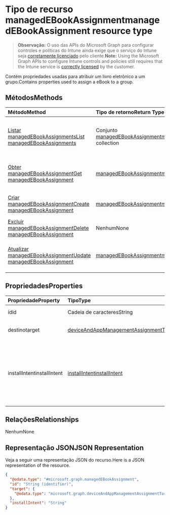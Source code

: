 # <a name="managedebookassignment-resource-type"></a><span data-ttu-id="12993-101">Tipo de recurso managedEBookAssignment</span><span class="sxs-lookup"><span data-stu-id="12993-101">managedEBookAssignment resource type</span></span>

> <span data-ttu-id="12993-102">**Observação:** O uso das APIs do Microsoft Graph para configurar controles e políticas do Intune ainda exige que o serviço do Intune seja [corretamente licenciado](https://go.microsoft.com/fwlink/?linkid=839381) pelo cliente.</span><span class="sxs-lookup"><span data-stu-id="12993-102">**Note:** Using the Microsoft Graph APIs to configure Intune controls and policies still requires that the Intune service is [correctly licensed](https://go.microsoft.com/fwlink/?linkid=839381) by the customer.</span></span>

<span data-ttu-id="12993-103">Contém propriedades usadas para atribuir um livro eletrônico a um grupo.</span><span class="sxs-lookup"><span data-stu-id="12993-103">Contains properties used to assign a eBook to a group.</span></span>
## <a name="methods"></a><span data-ttu-id="12993-104">Métodos</span><span class="sxs-lookup"><span data-stu-id="12993-104">Methods</span></span>
|<span data-ttu-id="12993-105">Método</span><span class="sxs-lookup"><span data-stu-id="12993-105">Method</span></span>|<span data-ttu-id="12993-106">Tipo de retorno</span><span class="sxs-lookup"><span data-stu-id="12993-106">Return Type</span></span>|<span data-ttu-id="12993-107">Descrição</span><span class="sxs-lookup"><span data-stu-id="12993-107">Description</span></span>|
|:---|:---|:---|
|[<span data-ttu-id="12993-108">Listar managedEBookAssignments</span><span class="sxs-lookup"><span data-stu-id="12993-108">List managedEBookAssignments</span></span>](../api/intune_books_managedebookassignment_list.md)|<span data-ttu-id="12993-109">Conjunto [managedEBookAssignment](../resources/intune_books_managedebookassignment.md)</span><span class="sxs-lookup"><span data-stu-id="12993-109">[managedEBookAssignment](../resources/intune_books_managedebookassignment.md) collection</span></span>|<span data-ttu-id="12993-110">Listar propriedades e relações de objetos de [managedEBookAssignment](../resources/intune_books_managedebookassignment.md).</span><span class="sxs-lookup"><span data-stu-id="12993-110">List properties and relationships of the [managedEBookAssignment](../resources/intune_books_managedebookassignment.md) objects.</span></span>|
|[<span data-ttu-id="12993-111">Obter managedEBookAssignment</span><span class="sxs-lookup"><span data-stu-id="12993-111">Get managedEBookAssignment</span></span>](../api/intune_books_managedebookassignment_get.md)|[<span data-ttu-id="12993-112">managedEBookAssignment</span><span class="sxs-lookup"><span data-stu-id="12993-112">managedEBookAssignment</span></span>](../resources/intune_books_managedebookassignment.md)|<span data-ttu-id="12993-113">Ler propriedades e relações de objetos de [managedEBookAssignment](../resources/intune_books_managedebookassignment.md).</span><span class="sxs-lookup"><span data-stu-id="12993-113">Read properties and relationships of the [managedEBookAssignment](../resources/intune_books_managedebookassignment.md) object.</span></span>|
|[<span data-ttu-id="12993-114">Criar managedEBookAssignment</span><span class="sxs-lookup"><span data-stu-id="12993-114">Create managedEBookAssignment</span></span>](../api/intune_books_managedebookassignment_create.md)|[<span data-ttu-id="12993-115">managedEBookAssignment</span><span class="sxs-lookup"><span data-stu-id="12993-115">managedEBookAssignment</span></span>](../resources/intune_books_managedebookassignment.md)|<span data-ttu-id="12993-116">Criar um novo objeto de [managedEBookAssignment](../resources/intune_books_managedebookassignment.md).</span><span class="sxs-lookup"><span data-stu-id="12993-116">Create a new [managedEBookAssignment](../resources/intune_books_managedebookassignment.md) object.</span></span>|
|[<span data-ttu-id="12993-117">Excluir managedEBookAssignment</span><span class="sxs-lookup"><span data-stu-id="12993-117">Delete managedEBookAssignment</span></span>](../api/intune_books_managedebookassignment_delete.md)|<span data-ttu-id="12993-118">Nenhum</span><span class="sxs-lookup"><span data-stu-id="12993-118">None</span></span>|<span data-ttu-id="12993-119">Excluir [managedEBookAssignment](../resources/intune_books_managedebookassignment.md).</span><span class="sxs-lookup"><span data-stu-id="12993-119">Deletes a [managedEBookAssignment](../resources/intune_books_managedebookassignment.md).</span></span>|
|[<span data-ttu-id="12993-120">Atualizar managedEBookAssignment</span><span class="sxs-lookup"><span data-stu-id="12993-120">Update managedEBookAssignment</span></span>](../api/intune_books_managedebookassignment_update.md)|[<span data-ttu-id="12993-121">managedEBookAssignment</span><span class="sxs-lookup"><span data-stu-id="12993-121">managedEBookAssignment</span></span>](../resources/intune_books_managedebookassignment.md)|<span data-ttu-id="12993-122">Atualizar as propriedades de um objeto de [managedEBookAssignment](../resources/intune_books_managedebookassignment.md).</span><span class="sxs-lookup"><span data-stu-id="12993-122">Update the properties of a [managedEBookAssignment](../resources/intune_books_managedebookassignment.md) object.</span></span>|

## <a name="properties"></a><span data-ttu-id="12993-123">Propriedades</span><span class="sxs-lookup"><span data-stu-id="12993-123">Properties</span></span>
|<span data-ttu-id="12993-124">Propriedade</span><span class="sxs-lookup"><span data-stu-id="12993-124">Property</span></span>|<span data-ttu-id="12993-125">Tipo</span><span class="sxs-lookup"><span data-stu-id="12993-125">Type</span></span>|<span data-ttu-id="12993-126">Descrição</span><span class="sxs-lookup"><span data-stu-id="12993-126">Description</span></span>|
|:---|:---|:---|
|<span data-ttu-id="12993-127">id</span><span class="sxs-lookup"><span data-stu-id="12993-127">id</span></span>|<span data-ttu-id="12993-128">Cadeia de caracteres</span><span class="sxs-lookup"><span data-stu-id="12993-128">String</span></span>|<span data-ttu-id="12993-129">Chave da entidade.</span><span class="sxs-lookup"><span data-stu-id="12993-129">Key of the entity.</span></span>|
|<span data-ttu-id="12993-130">destino</span><span class="sxs-lookup"><span data-stu-id="12993-130">target</span></span>|[<span data-ttu-id="12993-131">deviceAndAppManagementAssignmentTarget</span><span class="sxs-lookup"><span data-stu-id="12993-131">deviceAndAppManagementAssignmentTarget</span></span>](../resources/intune_shared_deviceandappmanagementassignmenttarget.md)|<span data-ttu-id="12993-132">O destino da atribuição do livro eletrônico.</span><span class="sxs-lookup"><span data-stu-id="12993-132">The assignment target for eBook.</span></span>|
|<span data-ttu-id="12993-133">installIntent</span><span class="sxs-lookup"><span data-stu-id="12993-133">installIntent</span></span>|[<span data-ttu-id="12993-134">installIntent</span><span class="sxs-lookup"><span data-stu-id="12993-134">installIntent</span></span>](../resources/intune_shared_installintent.md)|<span data-ttu-id="12993-135">A intenção de instalação do livro eletrônico.</span><span class="sxs-lookup"><span data-stu-id="12993-135">The install intent for eBook.</span></span> <span data-ttu-id="12993-136">Os valores possíveis são: `available`, `required`, `uninstall`, `availableWithoutEnrollment`.</span><span class="sxs-lookup"><span data-stu-id="12993-136">The possible values are `available`, `required`, `uninstall`, `availableWithoutEnrollment`, , , , , , , , or .</span></span>|

## <a name="relationships"></a><span data-ttu-id="12993-137">Relações</span><span class="sxs-lookup"><span data-stu-id="12993-137">Relationships</span></span>
<span data-ttu-id="12993-138">Nenhum</span><span class="sxs-lookup"><span data-stu-id="12993-138">None</span></span>
## <a name="json-representation"></a><span data-ttu-id="12993-139">Representação JSON</span><span class="sxs-lookup"><span data-stu-id="12993-139">JSON Representation</span></span>
<span data-ttu-id="12993-140">Veja a seguir uma representação JSON do recurso.</span><span class="sxs-lookup"><span data-stu-id="12993-140">Here is a JSON representation of the resource.</span></span>
<!--{
  "blockType": "resource",
  "keyProperty": "id",
  "baseType": "microsoft.graph.entity",
  "@odata.type": "microsoft.graph.managedEBookAssignment"
}-->
``` json
{
  "@odata.type": "#microsoft.graph.managedEBookAssignment",
  "id": "String (identifier)",
  "target": {
    "@odata.type": "microsoft.graph.deviceAndAppManagementAssignmentTarget"
  },
  "installIntent": "String"
}
```



